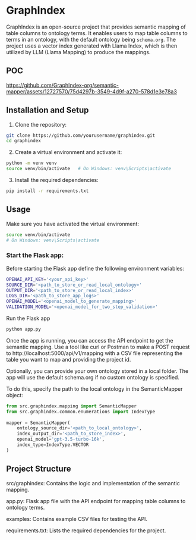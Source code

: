 # GraphIndex

GraphIndex is an open-source project that provides semantic mapping of table columns to ontology terms. It enables users to map table columns to terms in an ontology, with the default ontology being `schema.org`. The project uses a vector index generated with Llama Index, which is then utilized by LLM (Llama Mapping) to produce the mappings.

## POC


https://github.com/GraphIndex-org/semantic-mapper/assets/12727570/75d4297b-3549-4d9f-a270-578d1e3e78a3



## Installation and Setup

1. Clone the repository:

```bash
git clone https://github.com/yourusername/graphindex.git
cd graphindex
```

2. Create a virtual environment and activate it:
```bash
python -m venv venv
source venv/bin/activate   # On Windows: venv\Scripts\activate
```
3. Install the required dependencies:
```bash
pip install -r requirements.txt
```

## Usage
Make sure you have activated the virtual environment:

```bash
source venv/bin/activate   
# On Windows: venv\Scripts\activate
```

### Start the Flask app:
Before starting the Flask app define the following environment variables:
```bash
OPENAI_API_KEY='<your_api_key>'
SOURCE_DIR='<path_to_store_or_read_local_ontology>'
OUTPUT_DIR='<path_to_store_or_read_local_index>'
LOGS_DIR='<path_to_store_app_logs>'
OPENAI_MODEL='<openai_model_to_generate_mapping>'
VALIDATION_MODEL='<openai_model_for_two_step_validation>'
```
Run the Flask app
```bash
python app.py
```
Once the app is running, you can access the API endpoint to get the semantic mapping. Use a tool like curl or Postman to make a POST request to http://localhost:5000/api/v1/mapping with a CSV file representing the table you want to map
and providing the project id.

Optionally, you can provide your own ontology stored in a local folder. The app will use the default schema.org if no custom ontology is specified.

To do this, specify the path to the local ontology in the SemanticMapper object:

```python
from src.graphindex.mapping import SemanticMapper
from src.graphindex.common.enumerations import IndexType
    
mapper = SemanticMapper(
    ontology_source_dir='<path_to_local_ontology>',
    index_output_dir='<path_to_store_index>',
    openai_model='gpt-3.5-turbo-16k',
    index_type=IndexType.VECTOR
)
```

## Project Structure
src/graphindex: Contains the logic and implementation of the semantic mapping.

app.py: Flask app file with the API endpoint for mapping table columns to ontology terms.

examples: Contains example CSV files for testing the API.

requirements.txt: Lists the required dependencies for the project.
